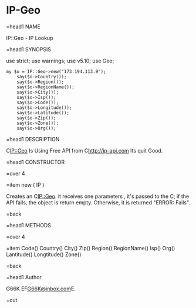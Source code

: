 # IP-Geo

=head1 NAME

IP::Geo - IP Lookup 

=head1 SYNOPSIS

  use strict;
  use warnings;
  use v5.10;
  use Geo;
 
    my $o = IP::Geo->new("173.194.113.9");
        say($o->Country());
        say($o->Region());
        say($o->RegionName());
        say($o->City());
        say($o->Isp());
        say($o->Code());
        say($o->Longitude());
        say($o->Latitude());
        say($o->Zip());
        say($o->Zone());
        say($o->Org());

     


=head1 DESCRIPTION

C<IP::Geo> Is Using Free API from C<http://ip-api.com>  Its quit Good.

=head1 CONSTRUCTOR

=over 4

=item new ( IP )

Creates an C<IP::Geo>.   it receives one parameters , it's passed to
the  C<API>; if the API fails, the object is return empty.  Otherwise,
it is returned "ERROR: Fails".

=back

=head1 METHODS

=over 4

=item Code()
 Country() 
 City() 
 Zip()
 Region()
 RegionName()
 Isp()
 Org()
 Lantitude()
 Longtitude()
 Zone()


=back


=head1 Author

 G66K E<lt>F<G66K@inbox.com>E<gt>.

=cut
